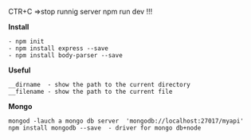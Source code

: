 CTR+C =>stop runnig server
npm run dev  !!!
 
**Install**
```
- npm init
- npm install express --save
- npm install body-parser --save
```
**Useful**
```
__dirname  - show the path to the current directory
__filename - show the path to the current file

```
**Mongo**
```
mongod -lauch a mongo db server  'mongodb://localhost:27017/myapi'
npm install mongodb --save  - driver for mongo db+node
```
